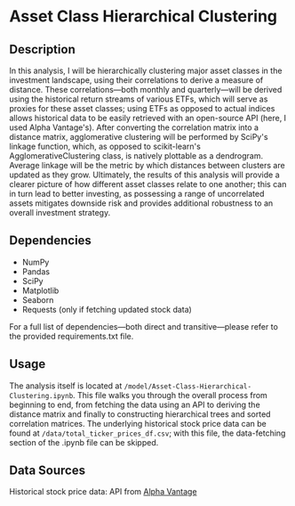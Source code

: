 # Asset Class Hierarchical Clustering

## Description

In this analysis, I will be hierarchically clustering major asset classes in the investment landscape, using their correlations to derive a measure of distance. These correlations&mdash;both monthly and quarterly&mdash;will be derived using the historical return streams of various ETFs, which will serve as proxies for these asset classes; using ETFs as opposed to actual indices allows historical data to be easily retrieved with an open-source API (here, I used Alpha Vantage's). After converting the correlation matrix into a distance matrix, agglomerative clustering will be performed by SciPy's linkage function, which, as opposed to scikit-learn's AgglomerativeClustering class, is natively plottable as a dendrogram. Average linkage will be the metric by which distances between clusters are updated as they grow. Ultimately, the results of this analysis will provide a clearer picture of how different asset classes relate to one another; this can in turn lead to better investing, as possessing a range of uncorrelated assets mitigates downside risk and provides additional robustness to an overall investment strategy.

## Dependencies

- NumPy
- Pandas
- SciPy
- Matplotlib
- Seaborn
- Requests (only if fetching updated stock data)

For a full list of dependencies—both direct and transitive—please refer to the provided requirements.txt file.

## Usage

The analysis itself is located at ```/model/Asset-Class-Hierarchical-Clustering.ipynb```. This file walks you through the overall process from beginning to end, from fetching the data using an API to deriving the distance matrix and finally to constructing hierarchical trees and sorted correlation matrices. The underlying historical stock price data can be found at ```/data/total_ticker_prices_df.csv```; with this file, the data-fetching section of the .ipynb file can be skipped.

## Data Sources

Historical stock price data: API from [Alpha Vantage](https://www.alphavantage.co/)